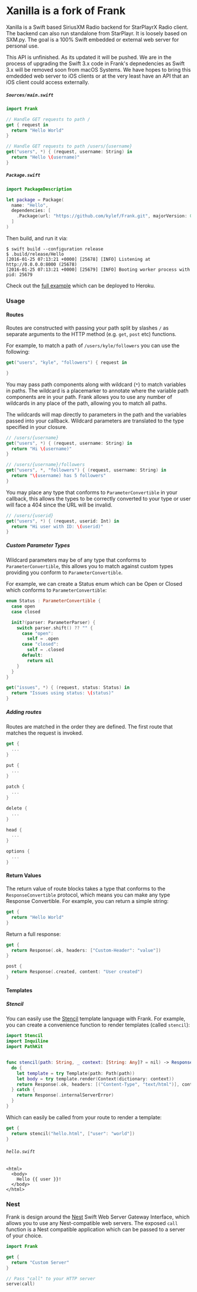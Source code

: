 # Xanilla is a fork of Frank

Xanilla is a Swift based SiriusXM Radio backend for StarPlayrX Radio client. The backend can also run standalone from StarPlayr. It is loosely based on SXM.py. The goal is a 100% Swift embedded or external web server for personal use.

This API is unfinished. As its updated it will be pushed. We are in the process of upgrading the Swift 3.x code in Frank's depnedencies as Swift 3.x will be removed soon from macOS Systems.  We have hopes to bring this emdedded web server to iOS clients or at the very least have an API that an iOS client could access externally.

##### `Sources/main.swift`

```swift
import Frank

// Handle GET requests to path /
get { request in
  return "Hello World"
}

// Handle GET requests to path /users/{username}
get("users", *) { (request, username: String) in
  return "Hello \(username)"
}
```

##### `Package.swift`

```swift
import PackageDescription

let package = Package(
  name: "Hello",
  dependencies: [
    .Package(url: "https://github.com/kylef/Frank.git", majorVersion: 0, minor: 4)
  ]
)
```

Then build, and run it via:

```shell
$ swift build --configuration release
$ .build/release/Hello
[2016-01-25 07:13:21 +0000] [25678] [INFO] Listening at http://0.0.0.0:8000 (25678)
[2016-01-25 07:13:21 +0000] [25679] [INFO] Booting worker process with pid: 25679
```

Check out the [full example](https://github.com/nestproject/Frank-example)
which can be deployed to Heroku.

### Usage

#### Routes

Routes are constructed with passing your path split by slashes `/` as
separate arguments to the HTTP method (e.g. `get`, `post` etc) functions.

For example, to match a path of `/users/kyle/followers` you can use the following:

```swift
get("users", "kyle", "followers") { request in

}
```

You may pass path components along with wildcard (`*`) to match variables in
paths. The wildcard is a placemarker to annotate where the variable path
components are in your path. Frank allows you to use any number of wildcards
in any place of the path, allowing you to match all paths.

The wildcards will map directly to parameters in the path and the variables
passed into your callback. Wildcard parameters are translated to the type
specified in your closure.

```swift
// /users/{username}
get("users", *) { (request, username: String) in
  return "Hi \(username)"
}

// /users/{username}/followers
get("users", *, "followers") { (request, username: String) in
  return "\(username) has 5 followers"
}
```

You may place any type that conforms to `ParameterConvertible`
in your callback, this allows the types to be correctly
converted to your type or user will face a 404 since the
URL will be invalid.

```swift
// /users/{userid}
get("users", *) { (request, userid: Int) in
  return "Hi user with ID: \(userid)"
}
```

##### Custom Parameter Types

Wildcard parameters may be of any type that conforms to `ParameterConvertible`,
this allows you to match against custom types providing you conform to
`ParameterConvertible`.

For example, we can create a Status enum which can be Open or Closed which
conforms to `ParameterConvertible`:

```swift
enum Status : ParameterConvertible {
  case open
  case closed

  init?(parser: ParameterParser) {
    switch parser.shift() ?? "" {
      case "open":
        self = .open
      case "closed":
        self = .closed
      default:
        return nil
    }
  }
}

get("issues", *) { (request, status: Status) in
  return "Issues using status: \(status)"
}
```

##### Adding routes

Routes are matched in the order they are defined. The first route that matches
the request is invoked.

```swift
get {
  ...
}

put {
  ...
}

patch {
  ...
}

delete {
  ...
}

head {
  ...
}

options {
  ...
}
```

#### Return Values

The return value of route blocks takes a type that conforms to the
`ResponseConvertible` protocol, which means you can make any type Response
Convertible. For example, you can return a simple string:

```swift
get {
  return "Hello World"
}
```

Return a full response:

```swift
get {
  return Response(.ok, headers: ["Custom-Header": "value"])
}

post {
  return Response(.created, content: "User created")
}
```

#### Templates

##### Stencil

You can easily use the [Stencil](https://github.com/kylef/Stencil) template
language with Frank. For example, you can create a convenience function to
render templates (called `stencil`):

```swift
import Stencil
import Inquiline
import PathKit


func stencil(path: String, _ context: [String: Any]? = nil) -> ResponseConvertible {
  do {
    let template = try Template(path: Path(path))
    let body = try template.render(Context(dictionary: context))
    return Response(.ok, headers: [("Content-Type", "text/html")], content: body)
  } catch {
    return Response(.internalServerError)
  }
}
```

Which can easily be called from your route to render a template:

```swift
get {
  return stencil("hello.html", ["user": "world"])
}
```

###### `hello.swift`

```html+django
<html>
  <body>
    Hello {{ user }}!
  </body>
</html>
```

### Nest

Frank is design around the [Nest](https://github.com/nestproject/Nest) Swift
Web Server Gateway Interface, which allows you to use any Nest-compatible web
servers. The exposed `call` function is a Nest compatible application which can
be passed to a server of your choice.

```swift
import Frank

get {
  return "Custom Server"
}

// Pass "call" to your HTTP server
serve(call)
```
